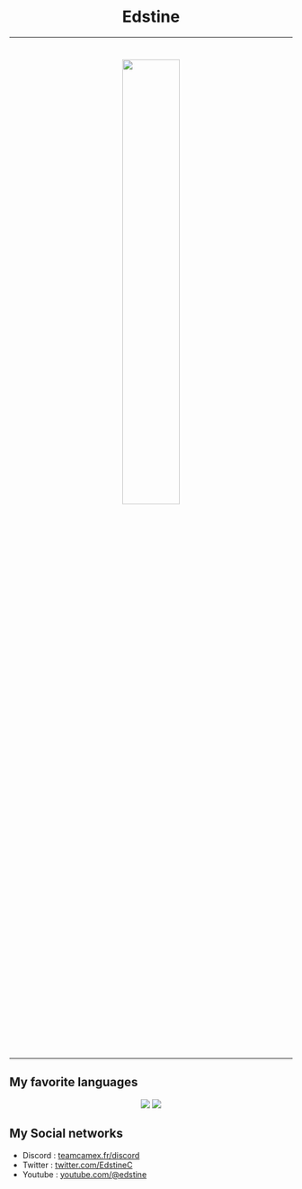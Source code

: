 <h1 align="center">
  <br>
  Edstine
  <br>
</h1>

---

<h1 align="center">
  <a href="https://discord.com/users/698574668671483947"><img src="https://lanyard.cnrad.dev/api/698574668671483947" width=45%></a>
</h1>

---

## My favorite languages

<p align="center">
	<img src="https://img.shields.io/badge/CSHARP-2CCC00?style=for-the-badge&logo=csharp&logoColor=FFFFFF">
	<img src="https://img.shields.io/badge/CSHARP-2CCC00?style=for-the-badge&logo=csharp&logoColor=FFFFFF">
</p>

## My Social networks

- Discord : [teamcamex.fr/discord](https://teamcamex.fr/discord)
- Twitter : [twitter.com/EdstineC](https://twitter.com/EdstineC)
- Youtube : [youtube.com/@edstine](https://www.youtube.com/@edstine)

